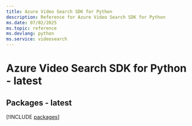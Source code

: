 ```yaml
---
title: Azure Video Search SDK for Python
description: Reference for Azure Video Search SDK for Python
ms.date: 07/02/2025
ms.topic: reference
ms.devlang: python
ms.service: videosearch
---
```

# Azure Video Search SDK for Python - latest
## Packages - latest
[!INCLUDE [packages](video-search-index.md)]